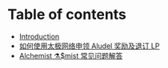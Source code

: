 # Table of contents

* [Introduction](README.md)
* [如何使用太极网络申领 Aludel 奖励及退订 LP](chinese-simplified-ru-he-shi-yong-tai-ji-wang-luo-shen-ling-aludel-jiang-li-ji-tui-ding-lp.md)
* [Alchemist ⚗️$mist 常见问题解答](alchemist-mist-chang-jian-wen-ti-jie-da.md)

